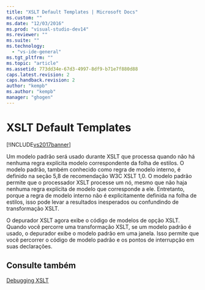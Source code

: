 ```yaml
---
title: "XSLT Default Templates | Microsoft Docs"
ms.custom: ""
ms.date: "12/03/2016"
ms.prod: "visual-studio-dev14"
ms.reviewer: ""
ms.suite: ""
ms.technology: 
  - "vs-ide-general"
ms.tgt_pltfrm: ""
ms.topic: "article"
ms.assetid: 773dd34e-67d3-4997-8df9-b71e7f880d88
caps.latest.revision: 2
caps.handback.revision: 2
author: "kempb"
ms.author: "kempb"
manager: "ghogen"
---
```

# XSLT Default Templates
[!INCLUDE[vs2017banner](../code-quality/includes/vs2017banner.md)]

Um modelo padrão será usado durante XSLT que processa quando não há nenhuma regra explícita modelo correspondente da folha de estilos.  O modelo padrão, também conhecido como regra de modelo interno, é definido na seção 5,8 de recomendação W3C XSLT 1,0.  O modelo padrão permite que o processador XSLT processe um nó, mesmo que não haja nenhuma regra explícita de modelo que corresponde a ele.  Entretanto, porque a regra de modelo interno não é explicitamente definida na folha de estilos, isso pode levar a resultados inesperados ou confundindo de transformação XSLT.  
  
 O depurador XSLT agora exibe o código de modelos de opção XSLT.  Quando você percorre uma transformação XSLT, se um modelo padrão é usado, o depurador exibe o modelo padrão em uma janela.  Isso permite que você percorrer o código de modelo padrão e os pontos de interrupção em suas declarações.  
  
## Consulte também  
 [Debugging XSLT](../xml-tools/debugging-xslt.md)